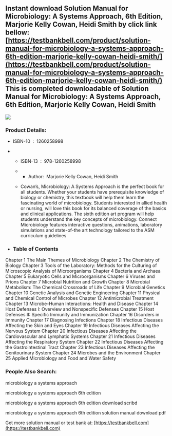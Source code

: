 Instant download **Solution Manual for Microbiology: A Systems Approach, 6th Edition, Marjorie Kelly Cowan, Heidi Smith** by click link bellow:  
[https://testbankbell.com/product/solution-manual-for-microbiology-a-systems-approach-6th-edition-marjorie-kelly-cowan-heidi-smith/](https://testbankbell.com/product/solution-manual-for-microbiology-a-systems-approach-6th-edition-marjorie-kelly-cowan-heidi-smith/)  
This is completed downloadable of Solution Manual for Microbiology: A Systems Approach, 6th Edition, Marjorie Kelly Cowan, Heidi Smith
--------------------------------------------------------------------------------------------------------------------------------------


![](https://testbankbell.com/wp-content/uploads/2023/05/9781260258998_SolutionManual.jpeg)
### Product Details:


* ISBN-10 ‏ : ‎ 1260258998
* * ISBN-13 ‏ : ‎ 978-1260258998
  * * Author:  Marjorie Kelly Cowan, Heidi Smith
   
  * Cowan’s, Microbiology: A Systems Approach is the perfect book for all students. Whether your students have prerequisite knowledge of biology or chemistry, this textbook will help them learn the fascinating world of microbiology. Students interested in allied health or nursing, will love this book for its balanced coverage of the basics and clinical applications. The sixth edition art program will help students understand the key concepts of microbiology. Connect Microbiology features interactive questions, animations, laboratory simulations and state-of-the art technology tailored to the ASM curriculum guidelines
 
* ### Table of Contents


Chapter 1 The Main Themes of Microbiology
Chapter 2 The Chemistry of Biology
Chapter 3 Tools of the Laboratory: Methods for the Culturing of Microscopic Analysis of Microorganisms
Chapter 4 Bacteria and Archaea
Chapter 5 Eukaryotic Cells and Microorganisms
Chapter 6 Viruses and Prions
Chapter 7 Microbial Nutrition and Growth
Chapter 8 Microbial Metabolism: The Chemical Crossroads of Life
Chapter 9 Microbial Genetics
Chapter 10 Genetic Analysis and Genetic Engineering
Chapter 11 Physical and Chemical Control of Microbes
Chapter 12 Antimicrobial Treatment
Chapter 13 Microbe-Human Interactions: Health and Disease
Chapter 14 Host Defenses I: Overview and Nonspecific Defenses
Chapter 15 Host Defenses II: Specific Immunity and Immunization
Chapter 16 Disorders in Immunity
Chapter 17 Diagnosing Infections
Chapter 18 Infectious Diseases Affecting the Skin and Eyes
Chapter 19 Infectious Diseases Affecting the Nervous System
Chapter 20 Infectious Diseases Affecting the Cardiovascular and Lymphatic Systems
Chapter 21 Infectious Diseases Affecting the Respiratory System
Chapter 22 Infectious Diseases Affecting the Gastrointestinal Tract
Chapter 23 Infectious Diseases Affecting the Genitourinary System
Chapter 24 Microbes and the Environment
Chapter 25 Applied Microbiology and Food and Water Safety



### People Also Search:


microbiology a systems approach

microbiology a systems approach 6th edition

microbiology a systems approach 6th edition download scribd

microbiology a systems approach 6th edition solution manual download pdf


   Get more solution manual or test bank at: [https://testbankbell.com](https://testbankbell.com)
